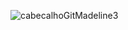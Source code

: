 ![cabecalhoGitMadeline3](https://github.com/user-attachments/assets/0c97b6d5-4e63-4d5e-97e6-ed90f92d6524)
